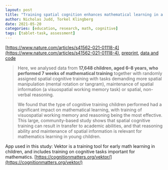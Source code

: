 ```yaml
---
layout: post
title: "Training spatial cognition enhances mathematical learning in a randomized study of 17,000 children"
author: Nicholas Judd, Torkel Klingberg
date: 2021-05-20
categories: [education, research, math, cognitive]
tags: [tablet-task, assessment]
---
```


[https://www.nature.com/articles/s41562-021-01118-4](https://www.nature.com/articles/s41562-021-01118-4), [preprint](https://psyarxiv.com/z3pb7/), [data and code](https://github.com/njudd/spatialcognition)

> Here, we analysed data from **17,648 children, aged 6–8 years, who performed 7 weeks of mathematical training** together with randomly assigned spatial cognitive training with tasks demanding more spatial manipulation (mental rotation or tangram), maintenance of spatial information (a visuospatial working memory task) or spatial, non-verbal reasoning. 
>
> We found that the type of cognitive training children performed had a significant impact on mathematical learning, with training of visuospatial working memory and reasoning being the most effective. This large, community-based study shows that spatial cognitive training can result in transfer to academic abilities, and that reasoning ability and maintenance of spatial information is relevant for mathematics learning in young children.

App used in this study: Vektor is a training tool for early math learning in children, and includes training on cognitive tasks important for mathematics. [https://cognitionmatters.org/vektor/](https://cognitionmatters.org/vektor/)
